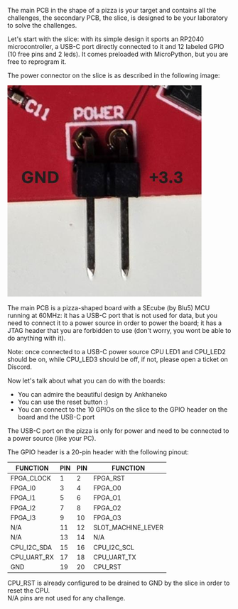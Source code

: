 The main PCB in the shape of a pizza is your target and contains all the challenges, the secondary PCB, the slice, is designed to be your laboratory to solve the challenges.

Let's start with the slice: with its simple design it sports an RP2040 microcontroller, a USB-C port directly connected to it and 12 labeled GPIO (10 free pins and 2 leds). It comes preloaded with MicroPython, but you are free to reprogram it.

The power connector on the slice is as described in the following image:

![SLICE POWER](SLICE_POWER.jpg)


The main PCB is a pizza-shaped board with a SEcube (by Blu5) MCU running at 60MHz: it has a USB-C port that is not used for data, but you need to connect it to a power source in order to power the board; it has a JTAG header that you are forbidden to use (don't worry, you wont be able to do anything with it).

Note: once connected to a USB-C power source CPU LED1 and CPU_LED2 should be on, while CPU_LED3 should be off, if not, please open a ticket on Discord.

Now let's talk about what you can do with the boards:
  - You can admire the beautiful design by Ankhaneko
  - You can use the reset button :)
  - You can connect to the 10 GPIOs on the slice to the GPIO header on the board and the USB-C port

The USB-C port on the pizza is only for power and need to be connected to a power source (like your PC).

The GPIO header is a 20-pin header with the following pinout:

| FUNCTION    | PIN | PIN | FUNCTION           |
| ----------- | --- | --- | ------------------ |
| FPGA_CLOCK  | 1   | 2   | FPGA_RST           |
| FPGA_I0     | 3   | 4   | FPGA_O0            |
| FPGA_I1     | 5   | 6   | FPGA_O1            |
| FPGA_I2     | 7   | 8   | FPGA_O2            |
| FPGA_I3     | 9   | 10  | FPGA_O3            |
| N/A         | 11  | 12  | SLOT_MACHINE_LEVER |
| N/A         | 13  | 14  | N/A                |
| CPU_I2C_SDA | 15  | 16  | CPU_I2C_SCL        |
| CPU_UART_RX | 17  | 18  | CPU_UART_TX        |
| GND         | 19  | 20  | CPU_RST            |

CPU_RST is already configured to be drained to GND by the slice in order to reset the CPU.  
N/A pins are not used for any challenge.

